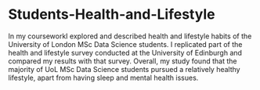 # Students-Health-and-Lifestyle
In my courseworkI explored and described health and lifestyle habits of the University of London MSc Data Science students. I replicated part of the health and lifestyle survey conducted at the University of Edinburgh and compared my results with that survey. Overall, my study found that the majority of UoL MSc Data Science students pursued a relatively healthy lifestyle, apart from having sleep and mental health issues.
